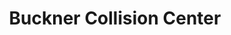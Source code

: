 ---
title: "Buckner Collision Center"
url: /buckner/buckner-collision-center/
shop: Autowerkstatt
---